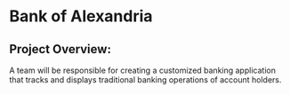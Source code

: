 # Bank of Alexandria

## Project Overview:
A team will be responsible for creating a customized banking application that tracks and displays traditional banking operations of account holders. 


